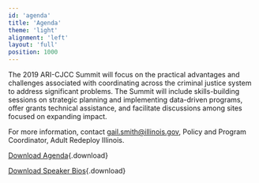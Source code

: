```yaml
---
id: 'agenda'
title: 'Agenda'
theme: 'light'
alignment: 'left'
layout: 'full'
position: 1000
---
```


The 2019 ARI-CJCC Summit will focus on the practical advantages and challenges associated with coordinating across the criminal justice system to address significant problems. The Summit will include skills-building sessions on strategic planning and implementing data-driven programs, offer grants technical assistance, and facilitate discussions among sites focused on expanding impact.

For more information, contact gail.smith@illinois.gov, Policy and Program Coordinator, Adult Redeploy Illinois.

[Download Agenda](/2019ARI-CJCCSummitAgenda5.7.pdf){.download}

[Download Speaker Bios](/2019_Summit_bios.pdf){.download}
